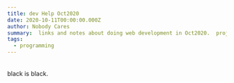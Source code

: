 ```yaml
---
title: dev Help Oct2020 
date: 2020-10-11T00:00:00.000Z
author: Nobody Cares
summary:  links and notes about doing web development in Oct2020.  projects like questool5.
tags:
  - programming
---
```


######
black is black.
